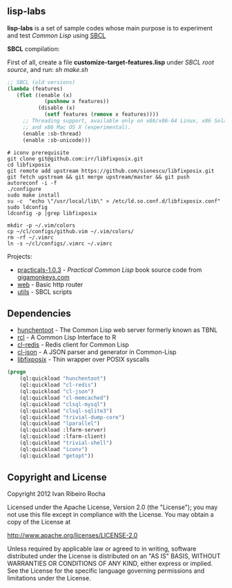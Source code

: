 lisp-labs
-----------

**lisp-labs**  is a set of sample codes whose main purpose is to experiment and test *Common Lisp* using [SBCL]

**SBCL** compilation:

First of all, create a file **customize-target-features.lisp** under *SBCL root source*, and run: *sh make.sh*

```lisp 
;; SBCL (old versions)
(lambda (features)
   (flet ((enable (x)
            (pushnew x features))
          (disable (x)
            (setf features (remove x features))))
     ;; Threading support, available only on x86/x86-64 Linux, x86 Solaris
     ;; and x86 Mac OS X (experimental).
     (enable :sb-thread)
     (enable :sb-unicode)))
```

```shell
# iconv prerequisite
git clone git@github.com:irr/libfixposix.git
cd libfixposix
git remote add upstream https://github.com/sionescu/libfixposix.git
git fetch upstream && git merge upstream/master && git push
autoreconf -i -f
./configure
sudo make install
su -c  "echo \"/usr/local/lib\" > /etc/ld.so.conf.d/libfixposix.conf"
sudo ldconfig
ldconfig -p |grep libfixposix
```

```shell
mkdir -p ~/.vim/colors
cp ~/cl/configs/github.vim ~/.vim/colors/
rm -rf ~/.vimrc
ln -s ~/cl/configs/.vimrc ~/.vimrc
```

Projects:

* [practicals-1.0.3] - *Practical Common Lisp* book source code from [gigamonkeys.com]
* [web] - Basic http router
* [utils] - SBCL scripts

Dependencies
-----------

* [hunchentoot] - The Common Lisp web server formerly known as TBNL
* [rcl] - A Common Lisp Interface to R
* [cl-redis] - Redis client for Common Lisp
* [cl-json] - A JSON parser and generator in Common-Lisp
* [libfixposix] - Thin wrapper over POSIX syscalls

```lisp
(progn 
    (ql:quickload "hunchentoot") 
    (ql:quickload "cl-redis") 
    (ql:quickload "cl-json") 
    (ql:quickload "cl-memcached") 
    (ql:quickload "clsql-mysql") 
    (ql:quickload "clsql-sqlite3") 
    (ql:quickload "trivial-dump-core") 
    (ql:quickload "lparallel") 
    (ql:quickload :lfarm-server) 
    (ql:quickload :lfarm-client) 
    (ql:quickload "trivial-shell") 
    (ql:quickload "iconv") 
    (ql:quickload "getopt"))
```

Copyright and License
-----------
Copyright 2012 Ivan Ribeiro Rocha

Licensed under the Apache License, Version 2.0 (the "License");
you may not use this file except in compliance with the License.
You may obtain a copy of the License at

   http://www.apache.org/licenses/LICENSE-2.0

Unless required by applicable law or agreed to in writing, software
distributed under the License is distributed on an "AS IS" BASIS,
WITHOUT WARRANTIES OR CONDITIONS OF ANY KIND, either express or implied.
See the License for the specific language governing permissions and
limitations under the License.

  [SBCL]: http://www.sbcl.org
  [practicals-1.0.3]: https://github.com/irr/lisp-labs/tree/master/practicals-1.0.3
  [web]: https://github.com/irr/lisp-labs/tree/master/web
  [utils]: https://github.com/irr/lisp-labs/tree/master/utils
  [gigamonkeys.com]: http://www.gigamonkeys.com/book
  [quicklisp]: http://www.quicklisp.org
  [hunchentoot]: http://weitz.de/hunchentoot
  [rcl]: http://common-lisp.net/project/rcl
  [cl-redis]: https://github.com/vseloved/cl-redis
  [cl-json]: http://common-lisp.net/project/cl-json
  [libfixposix]: https://github.com/irr/libfixposix

